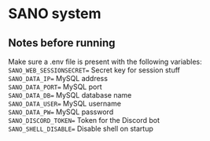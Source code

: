 # SANO system

## Notes before running
Make sure a .env file is present with the following variables:  
`SANO_WEB_SESSIONSECRET=` Secret key for session stuff  
`SANO_DATA_IP=` MySQL address  
`SANO_DATA_PORT=` MySQL port  
`SANO_DATA_DB=` MySQL database name  
`SANO_DATA_USER=` MySQL username  
`SANO_DATA_PW=` MySQL password  
`SANO_DISCORD_TOKEN=` Token for the Discord bot  
`SANO_SHELL_DISABLE=` Disable shell on startup